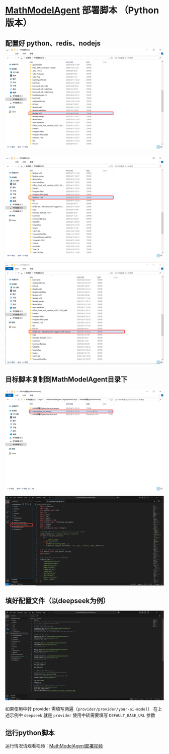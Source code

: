 # [MathModelAgent](https://github.com/jihe520/MathModelAgent) 部署脚本 （Python 版本）

## 配置好 python、redis、nodejs![image-20250812232025238](./MMA部署(PythonVersion).assets/image-20250812232025238.png)



![image-20250812231948821](./MMA部署(PythonVersion).assets/image-20250812231948821.png)



![image-20250812231919254](./MMA部署(PythonVersion).assets/image-20250812231919254.png)

## 目标脚本复制到MathModelAgent目录下

![image-20250812232055977](./MMA部署(PythonVersion).assets/image-20250812232055977.png)



![image-20250812232127129](./MMA部署(PythonVersion).assets/image-20250812232127129.png)

## 填好配置文件（以deepseek为例）

![image-20250812232401901](./MMA部署(PythonVersion).assets/image-20250812232401901.png)

如果使用中转 provider 需填写两遍（`provider/provider/your-ai-model`）
在上述示例中 `deepseek` 就是 `provider`
使用中转需要填写 `DEFAULT_BASE_URL` 参数

## 运行python脚本

运行情况请观看视频：[MathModelAgent部署视频](../assets/mma_setup_run(python).mp4)

